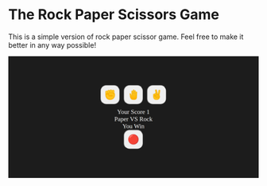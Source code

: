 # The Rock Paper Scissors Game

This is a simple version of rock paper scissor game.
Feel free to make it better in any way possible!

![Rock Paper Scissors](rps.png "Rock Paper Scissors")
